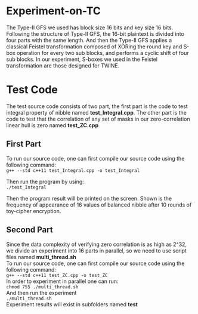 # Experiment-on-TC
The Type-II GFS we used has block size 16 bits and key size 16 bits. Following
the structure of Type-II GFS, the 16-bit plaintext is divided into four parts
with the same length. And then the Type-II GFS applies a classical Feistel
transformation composed of XORing the round key and S-box operation for
every two sub blocks, and performs a cyclic shift of four sub blocks. In our
experiment, S-boxes we used in the Feistel transformation are those designed
for TWINE.
# Test Code
The test source code consists of two part, the first part is the code to test integral property of nibble named **test_Integral.cpp**. 
The other part is the code to test that the correlation of any set of masks in our zero-correlation linear hull is zero named **test_ZC.cpp**
## First Part
To run our source code, one can first compile our source code using the following command:  
`g++ --std c++11 test_Integral.cpp -o test_Integral`
 
Then run the program by using:  
`./test_Integral` 

Then the program result will be printed on the screen. Shown is the frequency of appearance of 16 values of balanced nibble after 10 rounds of toy-cipher encryption.

## Second Part
Since the data complexity of verifying zero correlation is as high as 2^32, we divide an experiment into 16 parts in parallel, so we need to use script files
named **multi_thread.sh**  
To run our source code, one can first compile our source code using the following command:  
`g++ --std c++11 test_ZC.cpp -o test_ZC`  
In order to experiment in parallel one can run:  
`chmod 755 ./multi_thread.sh`   
And then run the experiment  
`./multi_thread.sh`  
Experiment results will exist in subfolders named **test**
